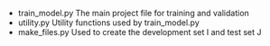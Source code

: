 - train_model.py	The main project file for training and validation 
-	utility.py Utility functions used by train_model.py 
- make_files.py	Used to create the development set I and test set J
